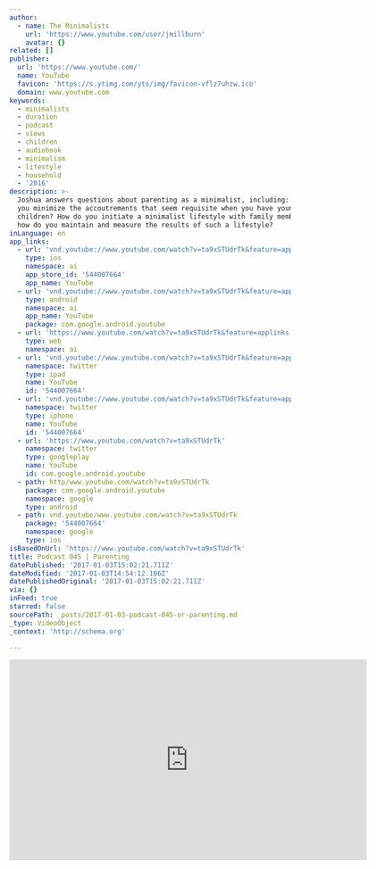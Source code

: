 ```yaml
---
author:
  - name: The Minimalists
    url: 'https://www.youtube.com/user/jmillburn'
    avatar: {}
related: []
publisher:
  url: 'https://www.youtube.com/'
  name: YouTube
  favicon: 'https://s.ytimg.com/yts/img/favicon-vflz7uhzw.ico'
  domain: www.youtube.com
keywords:
  - minimalists
  - duration
  - podcast
  - views
  - children
  - audiobook
  - minimalism
  - lifestyle
  - household
  - '2016'
description: >-
  Joshua answers questions about parenting as a minimalist, including: How do
  you minimize the accoutrements that seem requisite when you have young
  children? How do you initiate a minimalist lifestyle with family members, and
  how do you maintain and measure the results of such a lifestyle?
inLanguage: en
app_links:
  - url: 'vnd.youtube://www.youtube.com/watch?v=ta9xSTUdrTk&feature=applinks'
    type: ios
    namespace: ai
    app_store_id: '544007664'
    app_name: YouTube
  - url: 'vnd.youtube://www.youtube.com/watch?v=ta9xSTUdrTk&feature=applinks'
    type: android
    namespace: ai
    app_name: YouTube
    package: com.google.android.youtube
  - url: 'https://www.youtube.com/watch?v=ta9xSTUdrTk&feature=applinks'
    type: web
    namespace: ai
  - url: 'vnd.youtube://www.youtube.com/watch?v=ta9xSTUdrTk&feature=applinks'
    namespace: twitter
    type: ipad
    name: YouTube
    id: '544007664'
  - url: 'vnd.youtube://www.youtube.com/watch?v=ta9xSTUdrTk&feature=applinks'
    namespace: twitter
    type: iphone
    name: YouTube
    id: '544007664'
  - url: 'https://www.youtube.com/watch?v=ta9xSTUdrTk'
    namespace: twitter
    type: googleplay
    name: YouTube
    id: com.google.android.youtube
  - path: http/www.youtube.com/watch?v=ta9xSTUdrTk
    package: com.google.android.youtube
    namespace: google
    type: android
  - path: vnd.youtube/www.youtube.com/watch?v=ta9xSTUdrTk
    package: '544007664'
    namespace: google
    type: ios
isBasedOnUrl: 'https://www.youtube.com/watch?v=ta9xSTUdrTk'
title: Podcast 045 | Parenting
datePublished: '2017-01-03T15:02:21.711Z'
dateModified: '2017-01-03T14:54:12.106Z'
datePublishedOriginal: '2017-01-03T15:02:21.711Z'
via: {}
inFeed: true
starred: false
sourcePath: _posts/2017-01-03-podcast-045-or-parenting.md
_type: VideoObject
_context: 'http://schema.org'

---
```

<iframe src="https://cdn.embedly.com/widgets/media.html?src=https%3A%2F%2Fwww.youtube.com%2Fembed%2Fta9xSTUdrTk%3Ffeature%3Doembed&amp;url=http%3A%2F%2Fwww.youtube.com%2Fwatch%3Fv%3Dta9xSTUdrTk&amp;image=https%3A%2F%2Fi.ytimg.com%2Fvi%2Fta9xSTUdrTk%2Fhqdefault.jpg&amp;key=b7d04c9b404c499eba89ee7072e1c4f7&amp;type=text%2Fhtml&amp;schema=youtube" width="640" height="360" scrolling="no" frameborder="0" allowfullscreen="" style=""></iframe>
